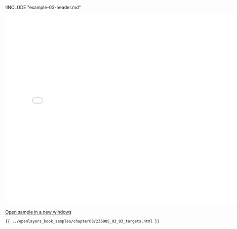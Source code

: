 
!INCLUDE "example-03-header.md"

<iframe src="../openlayers_book_samples/chapter03/2360OS_03_03_targets.html" width="770" height="600" frameBorder="0" seamless="seamless">
</iframe>

<a href="../openlayers_book_samples/chapter03/2360OS_03_03_targets.html" target="_blank">Open sample in a new windows</a>

```html
{{ ../openlayers_book_samples/chapter03/2360OS_03_03_targets.html }}
```
